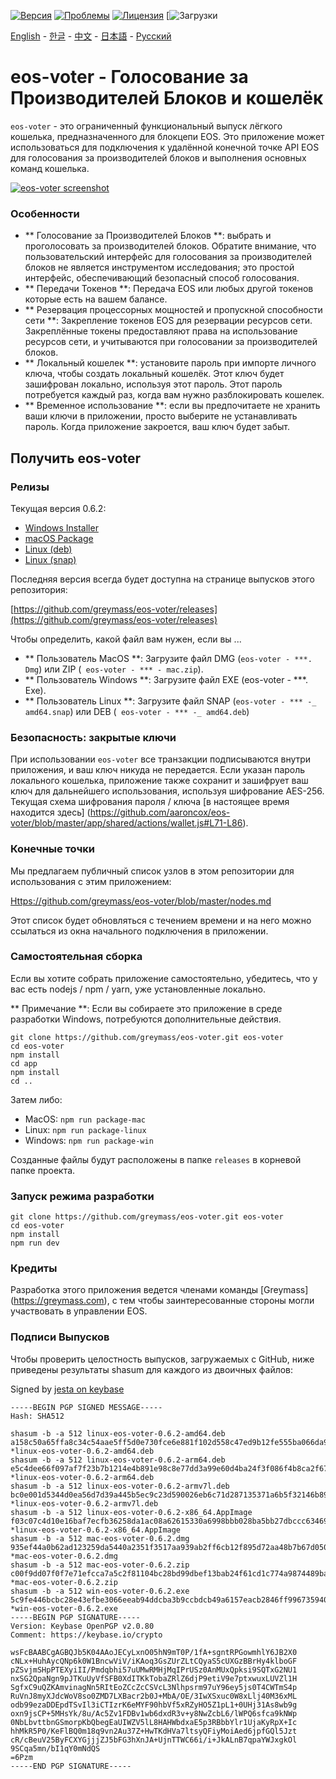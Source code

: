 [![Версия](https://img.shields.io/github/release/greymass/eos-voter/all.svg)](https://github.com/greymass/eos-voter/releases)
[![Проблемы](https://img.shields.io/github/issues/greymass/eos-voter.svg)](https://github.com/greymass/eos-voter/issues)
[![Лицензия](https://img.shields.io/badge/license-MIT-blue.svg)](https://raw.githubusercontent.com/greymass/eos-voter/master/LICENSE)
[![Загрузки](https://img.shields.io/github/downloads/greymass/eos-voter/total.svg)

[English](https://github.com/greymass/eos-voter/blob/master/README.md) - [한글](https://github.com/greymass/eos-voter/blob/master/README.kr.md) - [中文](https://github.com/greymass/eos-voter/blob/master/README.zh.md) - [日本語](https://github.com/greymass/eos-voter/blob/master/README.ja.md) - [Русский](https://github.com/greymass/eos-voter/blob/master/README.ru.md)

# eos-voter - Голосование за Производителей Блоков и кошелёк

`eos-voter` - это ограниченный функциональный выпуск лёгкого кошелька, предназначенного для блокцепи EOS. Это приложение может использоваться для подключения к удалённой конечной точке API EOS для голосования за производителей блоков и выполнения основных команд кошелька.


[![eos-voter screenshot](https://raw.githubusercontent.com/greymass/eos-voter/master/eos-voter.png)](https://raw.githubusercontent.com/greymass/eos-voter/master/eos-voter.png)

### Особенности

- ** Голосование за Производителей Блоков **: выбрать и проголосовать за производителей блоков. Обратите внимание, что пользовательский интерфейс для голосования за производителей блоков не является инструментом исследования; это простой интерфейс, обеспечивающий безопасный способ голосования.
- ** Передачи Токенов **: Передача EOS или любых другой токенов которые есть на вашем балансе.
- ** Резервация процессорных мощностей и пропускной способности сети **: Закрепление токенов EOS для резервации ресурсов сети. Закреплённые токены предоставляют права на использование ресурсов сети, и учитываются при голосовании за производителей блоков.
- ** Локальный кошелек **: установите пароль при импорте личного ключа, чтобы создать локальный кошелёк. Этот ключ будет зашифрован локально, используя этот пароль. Этот пароль потребуется каждый раз, когда вам нужно разблокировать кошелек.
- ** Временное использование **: если вы предпочитаете не хранить ваши ключи в приложении, просто выберите не устанавливать пароль. Когда приложение закроется, ваш ключ будет забыт.

## Получить eos-voter

### Релизы

Текущая версия 0.6.2:

- [Windows Installer](https://github.com/greymass/eos-voter/releases/download/v0.6.2/win-eos-voter-0.6.2.exe)
- [macOS Package](https://github.com/greymass/eos-voter/releases/download/v0.6.2/mac-eos-voter-0.6.2.dmg)
- [Linux (deb)](https://github.com/greymass/eos-voter/releases/download/v0.6.2/linux-eos-voter-0.6.2-amd64.deb)
- [Linux (snap)](https://github.com/greymass/eos-voter/releases/download/v0.6.2/linux-eos-voter-0.6.2-amd64.snap)

Последняя версия всегда будет доступна на странице выпусков этого репозитория:

[https://github.com/greymass/eos-voter/releases](https://github.com/greymass/eos-voter/releases)

Чтобы определить, какой файл вам нужен, если вы ...

- ** Пользователь MacOS **: Загрузите файл DMG (`eos-voter - ***. Dmg`) или ZIP (` eos-voter - *** - mac.zip`).
- ** Пользователь Windows **: Загрузите файл EXE (eos-voter - ***. Exe).
- ** Пользователь Linux **: Загрузите файл SNAP (`eos-voter - *** -_ amd64.snap`) или DEB (` eos-voter - *** -_ amd64.deb`)

### Безопасность: закрытые ключи

При использовании `eos-voter` все транзакции подписываются внутри приложения, и ваш ключ никуда не передается. Если указан пароль локального кошелька, приложение также сохранит и зашифрует ваш ключ для дальнейшего использования, используя шифрование AES-256. Текущая схема шифрования пароля / ключа [в настоящее время находится здесь] (https://github.com/aaroncox/eos-voter/blob/master/app/shared/actions/wallet.js#L71-L86).

### Конечные точки

Мы предлагаем публичный список узлов в этом репозитории для использования с этим приложением:

[Https://github.com/greymass/eos-voter/blob/master/nodes.md](https://github.com/greymass/eos-voter/blob/master/nodes.md)

Этот список будет обновляться с течением времени и на него можно ссылаться из окна начального подключения в приложении.

### Самостоятельная сборка

Если вы хотите собрать приложение самостоятельно, убедитесь, что у вас есть nodejs / npm / yarn, уже установленные локально.

** Примечание **: Если вы собираете это приложение в среде разработки Windows, потребуются дополнительные действия.

```
git clone https://github.com/greymass/eos-voter.git eos-voter
cd eos-voter
npm install
cd app
npm install
cd ..
```

Затем либо:

- MacOS: `npm run package-mac`
- Linux: `npm run package-linux`
- Windows: `npm run package-win`

Созданные файлы будут расположены в папке `releases` в корневой папке проекта.

### Запуск режима разработки

```
git clone https://github.com/greymass/eos-voter.git eos-voter
cd eos-voter
npm install
npm run dev
```

### Кредиты

Разработка этого приложения ведется членами команды [Greymass] (https://greymass.com), с тем чтобы заинтересованные стороны могли участвовать в управлении EOS.

### Подписи Выпусков

Чтобы проверить целостность выпусков, загружаемых с GitHub, ниже приведены результаты shasum для каждого из двоичных файлов:

Signed by [jesta on keybase](https://keybase.io/jesta)

```
-----BEGIN PGP SIGNED MESSAGE-----
Hash: SHA512

shasum -b -a 512 linux-eos-voter-0.6.2-amd64.deb
a158c50a65ffa8c34c54aae5ff5d0e730fce6e881f102d558c47ed9b12fe555ba066da9961e817038d66ddd8554bbc339ef10111896af4a67e0159e3ed75f845 *linux-eos-voter-0.6.2-amd64.deb
shasum -b -a 512 linux-eos-voter-0.6.2-arm64.deb
e5c4dee66f097af7f23b7b1214e4b891e98c8e77dd3a99e60d4ba24f3f086f4b8ca2f6713b1a4af0627d58658411abdfaf36d33b793c6c3cc62de25a73b6fe9a *linux-eos-voter-0.6.2-arm64.deb
shasum -b -a 512 linux-eos-voter-0.6.2-armv7l.deb
bc0e001d5344d0ea56d7d39a445b5ec9c23d590026eb6c71d287135371a6b5f32146b89505e316cd05e7fc5287a620acd17c0ad2613861c390b705baaa25e19a *linux-eos-voter-0.6.2-armv7l.deb
shasum -b -a 512 linux-eos-voter-0.6.2-x86_64.AppImage
f03c07c4d10e16baf7ecfb36258da1ac08a62615330a6998bbb028ba5bb27dbccc634690edba0b9fe28957ba81497ec601a6aea0392d16bb65070290824ece2e *linux-eos-voter-0.6.2-x86_64.AppImage
shasum -b -a 512 mac-eos-voter-0.6.2.dmg
935ef44a0b62ad123259da5440a2351f3517aa939ab2ff6cb12f895d72aa48b7b67d0503aa20119ec6ef2f9a3f6815efa947bd8344ec93f6ed18ffe6a52f9f19 *mac-eos-voter-0.6.2.dmg
shasum -b -a 512 mac-eos-voter-0.6.2.zip
c00f9dd07f0f7e71efcca7a5c2f81104bc28bd99dbef13bab24f61cd1c774a9874489bae640694442cbcda5f9f54c4310fbefd38b23ad269175a83e834575693 *mac-eos-voter-0.6.2.zip
shasum -b -a 512 win-eos-voter-0.6.2.exe
5c9fe446bcbc28e43efbe3066eeab94ddcba3b9ccbdcb49a6157eacb2846ff99673594040fc48e75f68b97cb07b323a59de6b3bd7848d3b29c7e25797ce4f4a1 *win-eos-voter-0.6.2.exe
-----BEGIN PGP SIGNATURE-----
Version: Keybase OpenPGP v2.0.80
Comment: https://keybase.io/crypto

wsFcBAABCgAGBQJb5K04AAoJECyLxnO05hN9mT0P/1fA+sgntRPGowmhlY6JB2X0
cNLx+HuhAycQNp6k0W1BncwViV/iKAoq3GsZUrZLtCQyaS5cUXGzBBrHy4klboGF
pZSvjmSHpPTEXyiII/Pmdqbhi57uUMwRMHjMqIPrUSz0AnMUxQpksi9SQTxG2NU1
nxSG2QpaNgn9pJTKuUyVfSFB0XdITKkTobaZRlZ6djP9etiV9e7ptxwuxLUVZl1H
SgfxC9uQZKAmvinagNn5RItEoZCcZcCSVcL3Nlhpsrm97uY96ey5js0T4CWTmS4p
RuVnJ8myXJdcWoV8so0ZMD7LXBacr2b0J+MbA/OE/3IwXSxuc0W8xLlj40M36xML
odb99ezaDDEpdTSvIl3iCTIzrK6eMYF90hbVf5xRZyHO5Z1pL1+0UHj31As8wb9g
oxn9jsCP+5MHsYk/8u/Ac5Zv1FDBv1wb6dxdR3v+y8NwZcbL6/lWPQ6sfca9kNWp
0NbLbvttbnGSmorpKbQbegEaUIWZV5lL8HAHWbdxaE5p3RBbbYlr1UjaKyRpX+Ic
hhMkR5P0/KeFlBQ0m18q9vn2Au37Z+HwTKdHVa7ltsyQFiyMoiAed6jpfGQl5Jzt
cR/cBeuV25ByFCXYGjjjZJ5bFG3hXnJA+UjnTTWC66i/i+JkALnB7qpaYWJxgkOl
9SCqa5mn/bI1qY0mNdQS
=6Pzm
-----END PGP SIGNATURE-----
```
